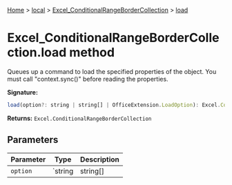 [Home](./index) &gt; [local](local.md) &gt; [Excel\_ConditionalRangeBorderCollection](local.excel_conditionalrangebordercollection.md) &gt; [load](local.excel_conditionalrangebordercollection.load.md)

# Excel\_ConditionalRangeBorderCollection.load method

Queues up a command to load the specified properties of the object. You must call "context.sync()" before reading the properties.

**Signature:**
```javascript
load(option?: string | string[] | OfficeExtension.LoadOption): Excel.ConditionalRangeBorderCollection;
```
**Returns:** `Excel.ConditionalRangeBorderCollection`

## Parameters

|  Parameter | Type | Description |
|  --- | --- | --- |
|  `option` | `string | string[] | OfficeExtension.LoadOption` |  |

